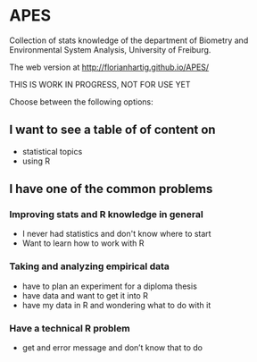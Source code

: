 APES
====

Collection of stats knowledge of the department of Biometry and Environmental System Analysis, University of Freiburg.

The web version at http://florianhartig.github.io/APES/

THIS IS WORK IN PROGRESS, NOT FOR USE YET


Choose between the following options:


## I want to see a table of of content on

* statistical topics
* using R

## I have one of the common problems 

### Improving stats and R knowledge in general

* I never had statistics and don't know where to start
* Want to learn how to work with R

### Taking and analyzing empirical data

*	have to plan an experiment for a diploma thesis
*	have data and want to get it into R
*	have my data in R and wondering what to do with it

### Have a technical R problem

*	get and error message and don’t know that to do

